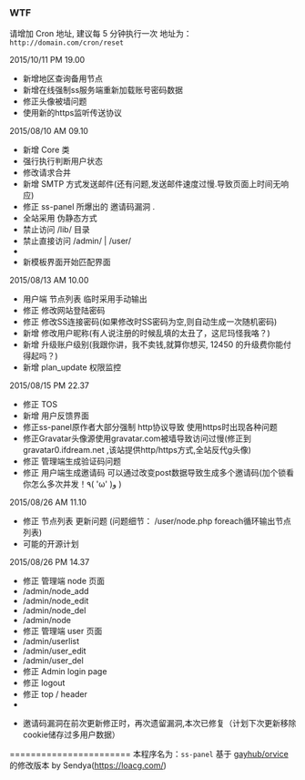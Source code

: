 
### WTF
请增加 Cron 地址, 建议每 5 分钟执行一次 地址为：`http://domain.com/cron/reset`



2015/10/11 PM 19.00
* 新增地区查询备用节点
* 新增在线强制ss服务端重新加载账号密码数据
* 修正头像被墙问题
* 使用新的https监听传送协议

2015/08/10 AM 09.10
* 新增 Core 类
* 强行执行判断用户状态
* 修改请求合并
* 新增 SMTP 方式发送邮件(还有问题,发送邮件速度过慢.导致页面上时间无响应)
* 修正 ss-panel 所爆出的 邀请码漏洞 .
* 全站采用 伪静态方式
* 禁止访问 /lib/ 目录
* 禁止直接访问 /admin/ | /user/ 
* 
* 新模板界面开始匹配界面

2015/08/13 AM 10.00
* 用户端 节点列表 临时采用手动输出
* 修正 修改网站登陆密码
* 修正 修改SS连接密码(如果修改时SS密码为空,则自动生成一次随机密码)
* 新增 修改用户昵称(有人说注册的时候乱填的太丑了，这尼玛怪我咯？)
* 新增 升级账户级别(我跟你讲，我不卖钱,就算你想买, 12450 的升级费你能付得起吗？)
* 新增 plan_update 权限监控

2015/08/15 PM 22.37
* 修正 TOS
* 新增 用户反馈界面
* 修正ss-panel原作者大部分强制 http协议导致 使用https时出现各种问题
* 修正Gravatar头像源使用gravatar.com被墙导致访问过慢(修正到 gravatar0.ifdream.net ,该站提供http/https方式,全站反代g头像) 
* 修正 管理端生成验证码问题
* 修正 用户端生成邀请码 可以通过改变post数据导致生成多个邀请码(加个锁看你怎么多次并发！٩( 'ω' )و )

2015/08/26 AM 11.10
* 修正 节点列表 更新问题 (问题细节： /user/node.php foreach循环输出节点列表)
* 可能的开源计划

2015/08/26 PM 14.37

* 修正 管理端 node 页面
* /admin/node_add
* /admin/node_edit
* /admin/node_del
* /admin/node
* 修正 管理端 user 页面
* /admin/userlist
* /admin/user_edit
* /admin/user_del
* 修正 Admin login page
* 修正 logout
* 修正 top / header
* 
+ 邀请码漏洞在前次更新修正时，再次遗留漏洞,本次已修复（计划下次更新移除cookie储存过多用户数据）




=======================
本程序名为：`ss-panel` 基于 [gayhub/orvice](https://github.com/orvice/ss-panel) 的修改版本
		by Sendya(https://loacg.com/)